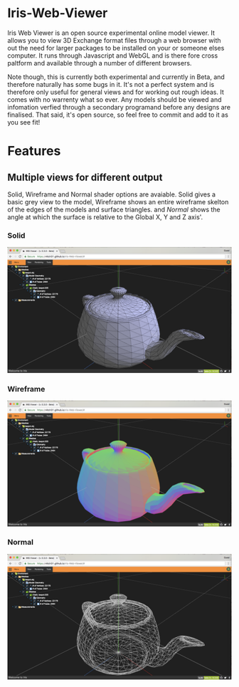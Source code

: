 # Iris-Web-Viewer

Iris Web Viewer is an open source experimental online model viewer. It allows you to view 3D Exchange format files through a web browser with out the need for larger packages to be installed on your or someone elses computer. It runs through Javascript and WebGL and is there fore cross paltform and available through a number of different browsers.

Note though, this is currently both experimental and currently in Beta, and therefore naturally has some bugs in it. It's not a perfect system and is therefore only useful for general views and for working out rough ideas. It comes with no warrenty what so ever. Any models should be viewed and infomation verfied through a secondary programand before any designs are finalised. That said, it's open source, so feel free to commit and add to it as you see fit!

# Features
## Multiple views for different output
Solid, Wireframe and Normal shader options are avaiable. Solid gives a basic grey view to the model, Wireframe shows an entire wireframe skelton of the edges of the models and surface triangles. and *Normal* shows the angle at which the surface is relative to the Global X, Y and Z axis'.

### Solid
![image_solid_view](img/ref/scrnsht_solid.png "The 'Solid' View")

### Wireframe
![image_wireframe_view](img/ref/scrnsht_normal.png "The 'Wireframe' View")

### Normal
![image_normal_view](img/ref/scrnsht_wireframe.png "The 'Normal' View")